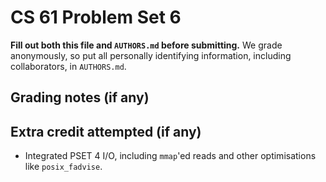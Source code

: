 CS 61 Problem Set 6
===================

**Fill out both this file and `AUTHORS.md` before submitting.** We grade
anonymously, so put all personally identifying information, including
collaborators, in `AUTHORS.md`.

Grading notes (if any)
----------------------



Extra credit attempted (if any)
-------------------------------
- Integrated PSET 4 I/O, including `mmap`'ed reads and other optimisations like `posix_fadvise`. 